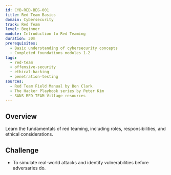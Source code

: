 ```yaml
---
id: CYB-RED-BEG-001
title: Red Team Basics
domain: Cybersecurity
track: Red Team
level: Beginner
module: Introduction to Red Teaming
duration: 30m
prerequisites: 
  - Basic understanding of cybersecurity concepts
  - Completed foundations modules 1-2
tags: 
  - red-team
  - offensive-security
  - ethical-hacking
  - penetration-testing
sources:
  - Red Team Field Manual by Ben Clark
  - The Hacker Playbook series by Peter Kim
  - SANS RED TEAM Village resources
---
```


## Overview

Learn the fundamentals of red teaming, including roles, responsibilities, and ethical considerations.


## Challenge




- To simulate real-world attacks and identify vulnerabilities before adversaries do.
